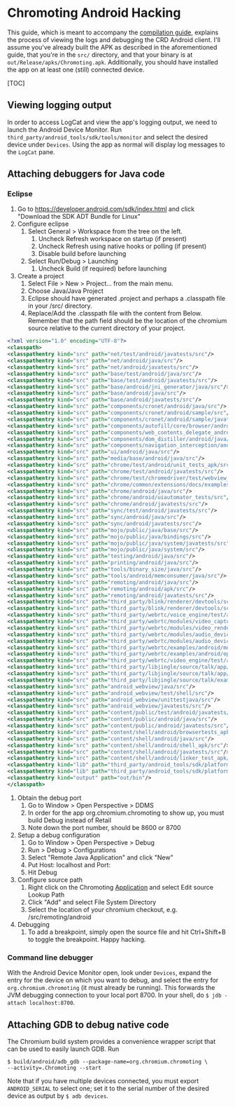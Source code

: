# Chromoting Android Hacking

This guide, which is meant to accompany the
[compilation guide](old_chromoting_build_instructions.md), explains the process of
viewing the logs and debugging the CRD Android client. I'll assume you've
already built the APK as described in the aforementioned guide, that you're in
the `src/` directory, and that your binary is at
`out/Release/apks/Chromoting.apk`. Additionally, you should have installed the
app on at least one (still) connected device.

[TOC]

## Viewing logging output

In order to access LogCat and view the app's logging output, we need to launch
the Android Device Monitor. Run `third_party/android_tools/sdk/tools/monitor`
and select the desired device under `Devices`. Using the app as normal will
display log messages to the `LogCat` pane.

## Attaching debuggers for Java code

### Eclipse

1.  Go to https://developer.android.com/sdk/index.html and click "Download the
    SDK ADT Bundle for Linux"
1.  Configure eclipse
    1.  Select General > Workspace from the tree on the left.
        1.  Uncheck Refresh workspace on startup (if present)
        1.  Uncheck Refresh using native hooks or polling (if present)
        1.  Disable build before launching
    1.  Select Run/Debug > Launching
        1.  Uncheck Build (if required) before launching
1. Create a project
    1.  Select File > New > Project... from the main menu.
    1.  Choose Java/Java Project
    1.  Eclipse should have generated .project and perhaps a .classpath file in
        your <project root>/src/ directory.
    1.  Replace/Add the .classpath file with the content from Below. Remember
        that the path field should be the location of the chromium source
        relative to the current directory of your project.

```xml
<?xml version="1.0" encoding="UTF-8"?>
<classpath>
<classpathentry kind="src" path="net/test/android/javatests/src"/>
<classpathentry kind="src" path="net/android/java/src"/>
<classpathentry kind="src" path="net/android/javatests/src"/>
<classpathentry kind="src" path="base/test/android/java/src"/>
<classpathentry kind="src" path="base/test/android/javatests/src"/>
<classpathentry kind="src" path="base/android/jni_generator/java/src"/>
<classpathentry kind="src" path="base/android/java/src"/>
<classpathentry kind="src" path="base/android/javatests/src"/>
<classpathentry kind="src" path="components/cronet/android/java/src"/>
<classpathentry kind="src" path="components/cronet/android/sample/src"/>
<classpathentry kind="src" path="components/cronet/android/sample/javatests/src"/>
<classpathentry kind="src" path="components/autofill/core/browser/android/java/src"/>
<classpathentry kind="src" path="components/web_contents_delegate_android/java/src"/>
<classpathentry kind="src" path="components/dom_distiller/android/java/src"/>
<classpathentry kind="src" path="components/navigation_interception/android/java/src"/>
<classpathentry kind="src" path="ui/android/java/src"/>
<classpathentry kind="src" path="media/base/android/java/src"/>
<classpathentry kind="src" path="chrome/test/android/unit_tests_apk/src"/>
<classpathentry kind="src" path="chrome/test/android/javatests/src"/>
<classpathentry kind="src" path="chrome/test/chromedriver/test/webview_shell/java/src"/>
<classpathentry kind="src" path="chrome/common/extensions/docs/examples/extensions/irc/servlet/src"/>
<classpathentry kind="src" path="chrome/android/java/src"/>
<classpathentry kind="src" path="chrome/android/uiautomator_tests/src"/>
<classpathentry kind="src" path="chrome/android/javatests/src"/>
<classpathentry kind="src" path="sync/test/android/javatests/src"/>
<classpathentry kind="src" path="sync/android/java/src"/>
<classpathentry kind="src" path="sync/android/javatests/src"/>
<classpathentry kind="src" path="mojo/public/java/base/src"/>
<classpathentry kind="src" path="mojo/public/java/bindings/src"/>
<classpathentry kind="src" path="mojo/public/java/system/javatests/src"/>
<classpathentry kind="src" path="mojo/public/java/system/src"/>
<classpathentry kind="src" path="testing/android/java/src"/>
<classpathentry kind="src" path="printing/android/java/src"/>
<classpathentry kind="src" path="tools/binary_size/java/src"/>
<classpathentry kind="src" path="tools/android/memconsumer/java/src"/>
<classpathentry kind="src" path="remoting/android/java/src"/>
<classpathentry kind="src" path="remoting/android/apk/src"/>
<classpathentry kind="src" path="remoting/android/javatests/src"/>
<classpathentry kind="src" path="third_party/blink/renderer/devtools/scripts/jsdoc-validator/src"/>
<classpathentry kind="src" path="third_party/blink/renderer/devtools/scripts/compiler-runner/src"/>
<classpathentry kind="src" path="third_party/webrtc/voice_engine/test/android/android_test/src"/>
<classpathentry kind="src" path="third_party/webrtc/modules/video_capture/android/java/src"/>
<classpathentry kind="src" path="third_party/webrtc/modules/video_render/android/java/src"/>
<classpathentry kind="src" path="third_party/webrtc/modules/audio_device/test/android/audio_device_android_test/src"/>
<classpathentry kind="src" path="third_party/webrtc/modules/audio_device/android/java/src"/>
<classpathentry kind="src" path="third_party/webrtc/examples/android/media_demo/src"/>
<classpathentry kind="src" path="third_party/webrtc/examples/android/opensl_loopback/src"/>
<classpathentry kind="src" path="third_party/webrtc/video_engine/test/auto_test/android/src"/>
<classpathentry kind="src" path="third_party/libjingle/source/talk/app/webrtc/java/src"/>
<classpathentry kind="src" path="third_party/libjingle/source/talk/app/webrtc/javatests/src"/>
<classpathentry kind="src" path="third_party/libjingle/source/talk/examples/android/src"/>
<classpathentry kind="src" path="android_webview/java/src"/>
<classpathentry kind="src" path="android_webview/test/shell/src"/>
<classpathentry kind="src" path="android_webview/unittestjava/src"/>
<classpathentry kind="src" path="android_webview/javatests/src"/>
<classpathentry kind="src" path="content/public/test/android/javatests/src"/>
<classpathentry kind="src" path="content/public/android/java/src"/>
<classpathentry kind="src" path="content/public/android/javatests/src"/>
<classpathentry kind="src" path="content/shell/android/browsertests_apk/src"/>
<classpathentry kind="src" path="content/shell/android/java/src"/>
<classpathentry kind="src" path="content/shell/android/shell_apk/src"/>
<classpathentry kind="src" path="content/shell/android/javatests/src"/>
<classpathentry kind="src" path="content/shell/android/linker_test_apk/src"/>
<classpathentry kind="lib" path="third_party/android_tools/sdk/platforms/android-19/data/layoutlib.jar"/>
<classpathentry kind="lib" path="third_party/android_tools/sdk/platforms/android-19/android.jar"/>
<classpathentry kind="output" path="out/bin"/>
</classpath>
```

1.  Obtain the debug port
    1.  Go to Window > Open Perspective > DDMS
    1.  In order for the app org.chromium.chromoting to show up, you must build
        Debug instead of Retail
    1.  Note down the port number, should be 8600 or 8700
1.  Setup a debug configuration
    1.  Go to Window > Open Perspective > Debug
    1.  Run > Debug > Configurations
    1.  Select "Remote Java Application" and click "New"
    1.  Put Host: localhost and Port: <the port from DDMS>
    1.  Hit Debug
1.  Configure source path
    1.  Right click on the Chromoting [Application](Remoting.md) and select Edit
        source Lookup Path
    1.  Click "Add" and select File System Directory
    1.  Select the location of your chromium checkout,
        e.g. <project root>/src/remoting/android
1.  Debugging
    1.  To add a breakpoint, simply open the source file and hit Ctrl+Shift+B to
        toggle the breakpoint. Happy hacking.

### Command line debugger

With the Android Device Monitor open, look under `Devices`, expand the entry for
the device on which you want to debug, and select the entry for
`org.chromium.chromoting` (it must already be running). This forwards the JVM
debugging connection to your local port 8700.  In your shell, do `$ jdb -attach
localhost:8700`.

## Attaching GDB to debug native code

The Chromium build system provides a convenience wrapper script that can be used
to easily launch GDB. Run

```shell
$ build/android/adb_gdb --package-name=org.chromium.chromoting \
--activity=.Chromoting --start
```

Note that if you have multiple devices connected, you must export
`ANDROID_SERIAL` to select one; set it to the serial number of the desired
device as output by `$ adb devices`.

